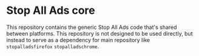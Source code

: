 Stop All Ads core
=================

This repository contains the generic Stop All Ads code that's shared between
platforms. This repository is not designed to be used directly, but instead to
serve as a dependency for main repository like `stopalladsfirefox` `stopalladschrome`.
